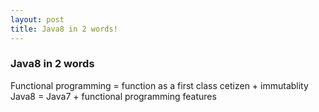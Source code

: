 ```yaml
---
layout: post
title: Java8 in 2 words!
---
```


### Java8 in 2 words

Functional programming = function as a first class cetizen + immutablity
Java8 = Java7 + functional programming features